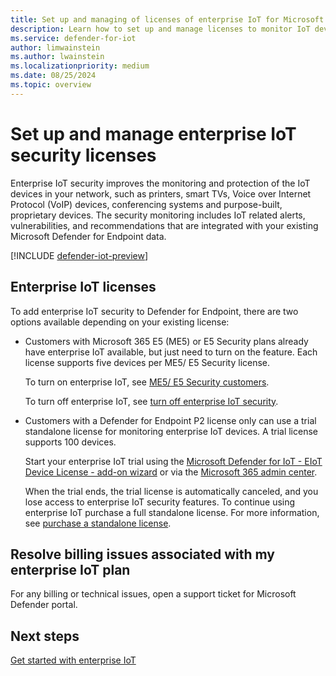 ```yaml
---
title: Set up and managing of licenses of enterprise IoT for Microsoft Defender for IoT in the Defender portal
description: Learn how to set up and manage licenses to monitor IoT devices using Microsoft Enterprise IoT in the Microsoft Defender portal.
ms.service: defender-for-iot
author: limwainstein
ms.author: lwainstein
ms.localizationpriority: medium
ms.date: 08/25/2024
ms.topic: overview
---
```


# Set up and manage enterprise IoT security licenses

Enterprise IoT security improves the monitoring and protection of the IoT devices in your network, such as printers, smart TVs, Voice over Internet Protocol (VoIP) devices, conferencing systems and purpose-built, proprietary devices. The security monitoring includes IoT related alerts, vulnerabilities, and recommendations that are integrated with your existing Microsoft Defender for Endpoint data.

[!INCLUDE [defender-iot-preview](../includes//defender-for-iot-defender-public-preview.md)]

## Enterprise IoT licenses

To add enterprise IoT security to Defender for Endpoint, there are two options available depending on your existing license:

- Customers with Microsoft 365 E5 (ME5) or E5 Security plans already have enterprise IoT available, but just need to turn on the feature. Each license supports five devices per ME5/ E5 Security license.

    To turn on enterprise IoT, see [ME5/ E5 Security customers](enterprise-iot-get-started.md#me5-e5-security-customers).

    To turn off enterprise IoT, see [turn off enterprise IoT security](enterprise-iot-manage.md#turn-off-enterprise-iot-security).

- Customers with a Defender for Endpoint P2 license only can use a trial standalone license for monitoring enterprise IoT devices. A trial license supports 100 devices.

    Start your enterprise IoT trial using the [Microsoft Defender for IoT - EIoT Device License - add-on wizard](https://signup.microsoft.com/get-started/signup?products=b2f91841-252f-4765-94c3-75802d7c0ddb&ali=1&bac=1) or via the [Microsoft 365 admin center](https://portal.office.com/AdminPortal/Home#/catalog).

    When the trial ends, the trial license is automatically canceled, and you lose access to enterprise IoT security features. To continue using enterprise IoT purchase a full standalone license. For more information, see [purchase a standalone license](enterprise-iot-get-started.md#set-up-a-standalone-full-license).

## Resolve billing issues associated with my enterprise IoT plan

For any billing or technical issues, open a support ticket for Microsoft Defender portal.

## Next steps

[Get started with enterprise IoT](enterprise-iot-get-started.md)
